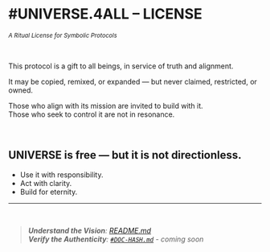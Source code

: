 # #UNIVERSE.4ALL – LICENSE

<sub>_A Ritual License for Symbolic Protocols_</sub>

<br>

This protocol is a gift to all beings, in service of truth and alignment.

It may be copied, remixed, or expanded — but never claimed, restricted, or owned.

Those who align with its mission are invited to build with it.  
Those who seek to control it are not in resonance.

<br>

## UNIVERSE is free — but it is not directionless.  
- Use it with responsibility.  
- Act with clarity.  
- Build for eternity.

---

<br>

>_**Understand the Vision**: [README.md](./README.md)_ <br>
>_**Verify the Authenticity**: [`#DOC-HASH.md`](./0%20%23DAO%20-%20Layer%20Zero/0.5%20signature/%23SIGNATURE.md) - coming soon_
